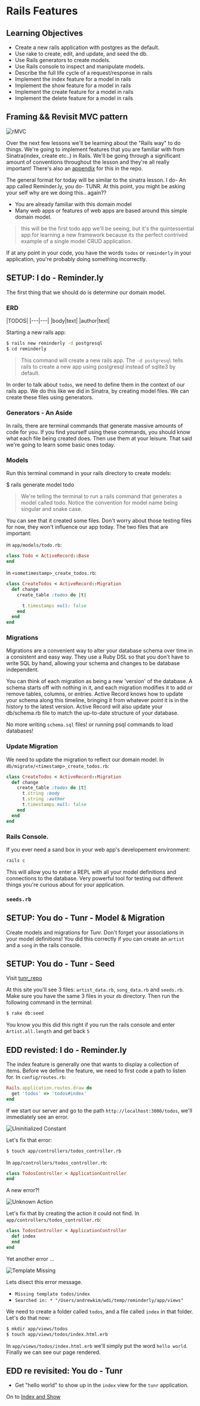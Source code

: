 # Rails Features

## Learning Objectives
- Create a new rails application with postgres as the default.
- Use rake to create, edit, and update, and seed the db.
- Use Rails generators to create models.
- Use Rails console to inspect and manipulate models.
- Describe the full life cycle of a request/response in rails
- Implement the index feature for a model in rails
- Implement the show feature for a model in rails
- Implement the create feature for a model in rails
- Implement the delete feature for a model in rails

## Framing && Revisit MVC pattern

![rMVC](http://i.stack.imgur.com/Sf2OQ.png)

Over the next few lessons we'll be learning about the "Rails way" to do things. We're going to implement features that you are familiar with from Sinatra(index, create etc..) in Rails. We'll be going through a significant amount of conventions throughout the lesson and they're all really important! There's also an [appendix](conventions.md) for this in the repo.

The general format for today will be similar to the sinatra lesson. I do- An app called Reminder.ly, you do- TUNR. At this point, you might be asking your self why are we doing this.. again??

- You are already familiar with this domain model
- Many web apps or features of web apps are based around this simple domain model.

> this will be the first todo app we'll be seeing, but it's the quintessential app for learning a new framework because its the perfect contrived example of a single model CRUD application.

If at any point in your code, you have the words `todos` or `reminderly` in your application, you're probably doing something incorrectly.

## SETUP: I do - Reminder.ly

The first thing that we should do is determine our domain model.

### ERD
|TODOS|
|---|---|
|body|text|
|author|text|

Starting a new rails app:

```bash
$ rails new reminderly -d postgresql
$ cd reminderly
```

> This command will create a new rails app. The `-d postgresql` tells rails to create a new app using postgresql instead of sqlite3 by default.

In order to talk about `todos`, we need to define them in the context of our rails app. We do this like we did in Sinatra, by creating model files. We can create these files using generators.

### Generators - An Aside

In rails, there are terminal commands that generate massive amounts of code for you. If you find yourself using these commands, you should know what each file being created does. Then use them at your leisure. That said we're going to learn some basic ones today.

### Models

Run this terminal command in your rails directory to create models:

$ rails generate model todo

> We're telling the terminal to run a rails command that generates a model called todo. Notice the convention for model name being singular and snake case.

You can see that it created some files. Don't worry about those testing files for now, they won't influence our app today. The two files that are important:

in `app/models/todo.rb`:

```ruby
class Todo < ActiveRecord::Base
end
```

in `<sometimestamp>_create_todos.rb`:

```ruby
class CreateTodos < ActiveRecord::Migration
  def change
    create_table :todos do |t|

      t.timestamps null: false
    end
  end
end
```

### Migrations

Migrations are a convenient way to alter your database schema over time in a consistent and easy way. They use a Ruby DSL so that you don't have to write SQL by hand, allowing your schema and changes to be database independent.

You can think of each migration as being a new 'version' of the database. A schema starts off with nothing in it, and each migration modifies it to add or remove tables, columns, or entries. Active Record knows how to update your schema along this timeline, bringing it from whatever point it is in the history to the latest version. Active Record will also update your db/schema.rb file to match the up-to-date structure of your database.

No more writing `schema.sql` files! or running psql commands to load databases!

### Update Migration
We need to update the migration to reflect our domain model. In `db/migrate/<timestamp>_create_todos.rb`:

```ruby
class CreateTodos < ActiveRecord::Migration
  def change
    create_table :todos do |t|
      t.string :body
      t.string :author
      t.timestamps null: false
    end
  end
end

```

### Rails Console.
If you ever need a sand box in your web app's developement environment:

```bash
rails c
```

This will allow you to enter a REPL with all your model definitions and connections to the database. Very powerful tool for testing out different things you're curious about for your application.

### `seeds.rb`



## SETUP: You do - Tunr - Model & Migration

Create models and migrations for Tunr. Don't forget your associations in your model definitions! You did this correctly if you can create an `artist` and a `song` in the rails console.

## SETUP: You do - Tunr - Seed

Visit [tunr_repo](https://github.com/ga-wdi-exercises/tunr_rails/tree/solution/db)

At this site you'll see 3 files: `artist_data.rb`, `song_data.rb` and `seeds.rb`. Make sure you have the same 3 files in your `db` directory. Then run the following command in the terminal:

```bash
$ rake db:seed
```

You know you this did this right if you run the rails console and enter `Artist.all.length` and get back `5`

## EDD revisted: I do - Reminder.ly

The index feature is generally one that wants to display a collection of items. Before we define the feature, we need to first code a path to listen for. In `config/routes.rb`:

```ruby
Rails.application.routes.draw do
  get 'todos' => 'todos#index'
end
```

If we start our server and go to the path `http://localhost:3000/todos`, we'll immediately see an error.  

![Uninitialized Constant](images/uninit_controller.png)

Let's fix that error:

```bash
$ touch app/controllers/todos_controller.rb
```

In `app/controllers/todos_controller.rb`:

```ruby
class TodosController < ApplicationController
end
```

A new error?!

![Unknown Action](images/unknown_action.png)

Let's fix that by creating the action it could not find. In `app/controllers/todos_controller.rb`:

```ruby
class TodosController < ApplicationController
  def index
  end
end
```

Yet another error ...

![Template Missing](images/template_missing.png)

Lets disect this error message.

- `Missing template todos/index`
- `Searched in: * "/Users/andrewkim/wdi/temp/reminderly/app/views"`

We need to create a folder called `todos`, and a file called `index` in that folder. Let's do that now:

```bash
$ mkdir app/views/todos
$ touch app/views/todos/index.html.erb
```

In `app/views/todos/index.html.erb` we'll simply put the word `hello world`. Finally we can see our page rendered.

## EDD re revisited: You do - Tunr
- Get "hello world" to show up in the `index` view for the `tunr` application.

On to [Index and Show](index_show.md)
